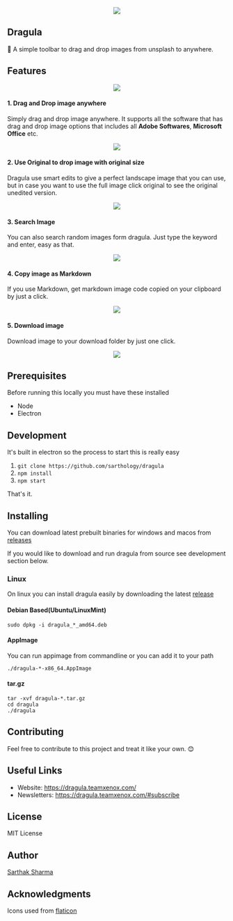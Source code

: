 
<div align="center"><img src="https://i.imgur.com/24ZwK7u.png"></div>

## Dragula

🦇 A simple toolbar to drag and drop images from unsplash to anywhere.

## Features


<div align="center"><img src="https://i.imgur.com/qhkv0TZ.png"></div>

#### 1. Drag and Drop image anywhere

Simply drag and drop image anywhere. It supports all the software that has drag and drop image options that includes all **Adobe Softwares**, **Microsoft Office** etc.


<div align="center"><img src="https://media.giphy.com/media/k5lb2jo8i4iHxmWLDe/giphy.gif"></div>

#### 2. Use Original to drop image with original size

Dragula use smart edits to give a perfect landscape image that you can use, but in case you want to use the full image click original to see the original unedited version.

<div align="center"><img src="https://media.giphy.com/media/9MIITvJI3na7tT35VA/giphy.gif"></div>

#### 3. Search Image

You can also search random images form dragula. Just type the keyword and enter, easy as that.

<div align="center"><img src="https://media.giphy.com/media/1kTIl0SOMs9aEmEXlb/giphy.gif"></div>

#### 4. Copy image as Markdown

If you use Markdown, get markdown image code copied on your clipboard by just a click.

<div align="center"><img src="https://media.giphy.com/media/d7o8IXdspwRmsXR7Cp/giphy.gif"></div>

#### 5. Download image

Download image to your download folder by just one click.

<div align="center"><img src="https://media.giphy.com/media/7FgoJcbqTLfAJqzms2/giphy.gif"></div>


## Prerequisites

Before running this locally you must have these installed

+ Node
+ Electron

## Development

It's built in electron so the process to start this is really easy

1. `git clone https://github.com/sarthology/dragula`
2. `npm install`
3. `npm start`

That's it.

## Installing

You can download latest prebuilt binaries for windows and macos from [releases](https://github.com/sarthology/dragula/releases)

If you would like to download and run dragula from source see development section below.


### Linux
On linux you can install dragula easily by downloading the latest [release](https://github.com/sarthology/dragula/releases)

#### Debian Based(Ubuntu/LinuxMint)
```
sudo dpkg -i dragula_*_amd64.deb
```
#### AppImage
You can run appimage from commandline or you can add it to your path
```
./dragula-*-x86_64.AppImage
```

#### tar.gz
```
tar -xvf dragula-*.tar.gz
cd dragula
./dragula
```

## Contributing

Feel free to contribute to this project and treat it like your own. 😊

## Useful Links
* Website: https://dragula.teamxenox.com/
* Newsletters: https://dragula.teamxenox.com/#subscribe

## License

MIT License

## Author

[Sarthak Sharma](https://twitter.com/sarthology)

## Acknowledgments

Icons used from [flaticon](https://flaticon.com)

